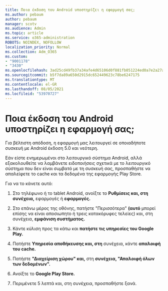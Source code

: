 ```yaml
---
title: Ποια έκδοση του Android υποστηρίζει η εφαρμογή σας;
ms.author: pebaum
author: pebaum
manager: scotv
ms.audience: Admin
ms.topic: article
ms.service: o365-administration
ROBOTS: NOINDEX, NOFOLLOW
localization_priority: Normal
ms.collection: Adm_O365
ms.custom:
- "9001178"
- "3430"
ms.openlocfilehash: 3ad25cd49fb37a34afe4d65106d0f881fb051224ed0a7e2a27a1fd2f52645433
ms.sourcegitcommit: b5f7da89a650d2915dc652449623c78be6247175
ms.translationtype: MT
ms.contentlocale: el-GR
ms.lasthandoff: 08/05/2021
ms.locfileid: "53970727"
---
```

# <a name="what-version-of-android-does-your-app-support"></a>Ποια έκδοση του Android υποστηρίζει η εφαρμογή σας;

Για βέλτιστη απόδοση, η εφαρμογή μας λειτουργεί σε οποιαδήποτε συσκευή με Android έκδοση 5.0 και νεότερη.

Εάν είστε ενημερωμένοι στο λειτουργικό σύστημα Android, αλλά εξακολουθείτε να λαμβάνετε ειδοποιήσεις σχετικά με το λειτουργικό σύστημα που δεν είναι συμβατό με τη συσκευή σας, προσπαθήστε να απαλείφετε το cache και τα δεδομένα της εφαρμογής Play Store.

Για να το κάνετε αυτό: 

1. Στο τηλέφωνο ή το tablet Android, ανοίξτε το **Ρυθμίσεις και, στη** **συνέχεια,** εφαρμογές ή **εφαρμογές.**

2. Στο επάνω μέρος της οθόνης, πατήστε "Περισσότερα" **(αυτό** μπορεί επίσης να είναι αποσιωπητο ή τρεις κατακόρυφες τελείες) και, στη συνέχεια, **εμφάνιση συστήματος.** 

3. Κάντε κύλιση προς τα κάτω και **πατήστε τις υπηρεσίες του Google Play.** 

4. Πατήστε **Υπηρεσία αποθήκευσης και, στη** συνέχεια, κάντε **απαλοιφή του cache.** 

5. Πατήστε **"Διαχείριση χώρου" και,** στη **συνέχεια, "Απαλοιφή όλων των δεδομένων".** 

6. Ανοίξτε το **Google Play Store.** 

7. Περιμένετε 5 λεπτά και, στη συνέχεια, προσπαθήστε ξανά. 